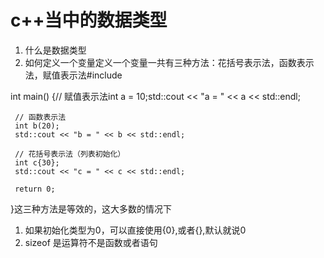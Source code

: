 # c++当中的数据类型

1. 什么是数据类型
2. 如何定义一个变量定义一个变量一共有三种方法：花括号表示法，函数表示法，赋值表示法#include

int main() {// 赋值表示法int a = 10;std::cout << "a = " << a << std::endl;

```
 // 函数表示法
 int b(20);
 std::cout << "b = " << b << std::endl;

 // 花括号表示法（列表初始化）
 int c{30};
 std::cout << "c = " << c << std::endl;

 return 0;
```

}这三种方法是等效的，这大多数的情况下

1. 如果初始化类型为0，可以直接使用{0},或者{},默认就说0
2. sizeof 是运算符不是函数或者语句